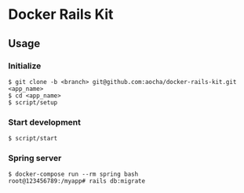 # Docker Rails Kit

## Usage

### Initialize

```
$ git clone -b <branch> git@github.com:aocha/docker-rails-kit.git <app_name>
$ cd <app_name>
$ script/setup
```

### Start development

```
$ script/start
```

### Spring server

```
$ docker-compose run --rm spring bash
root@123456789:/myapp# rails db:migrate
```
